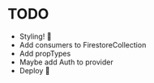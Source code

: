 # TODO

* Styling! 💅
* Add consumers to FirestoreCollection
* Add propTypes
* Maybe add Auth to provider
* Deploy 🚀
